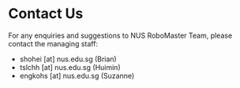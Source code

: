 # Contact Us

For any enquiries and suggestions to NUS RoboMaster Team, please contact the managing staff:
- shohei [at] nus.edu.sg (Brian)
- tslchh [at] nus.edu.sg (Huimin)
- engkohs [at] nus.edu.sg (Suzanne)